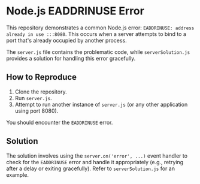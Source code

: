 # Node.js EADDRINUSE Error

This repository demonstrates a common Node.js error: `EADDRINUSE: address already in use :::8080`. This occurs when a server attempts to bind to a port that's already occupied by another process.

The `server.js` file contains the problematic code, while `serverSolution.js` provides a solution for handling this error gracefully.

## How to Reproduce

1. Clone the repository.
2. Run `server.js`.
3. Attempt to run another instance of `server.js` (or any other application using port 8080).

You should encounter the `EADDRINUSE` error.

## Solution

The solution involves using the `server.on('error', ...)` event handler to check for the `EADDRINUSE` error and handle it appropriately (e.g., retrying after a delay or exiting gracefully). Refer to `serverSolution.js` for an example.